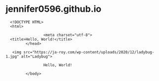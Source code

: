 # jennifer0596.github.io
      <!DOCTYPE HTML>
      <html>
<head>

                     <meta charset="utf-8">
      <title>Hello, World!</title>
             </head>
<body>
      
       <img src="https://ja-roy.com/wp-content/uploads/2020/12/ladybug-1.jpg" alt="Ladybug">

                     Hello, World!
      
             </body>
</html>
